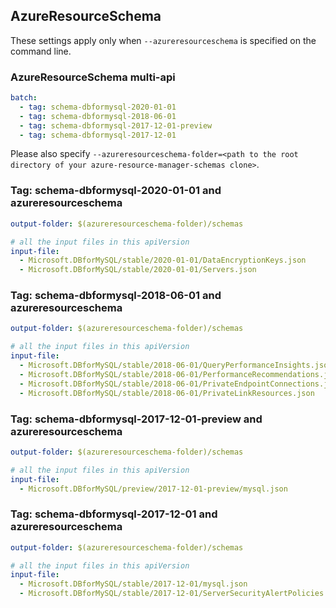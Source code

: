 ## AzureResourceSchema

These settings apply only when `--azureresourceschema` is specified on the command line.

### AzureResourceSchema multi-api

``` yaml $(azureresourceschema) && $(multiapi)
batch:
  - tag: schema-dbformysql-2020-01-01
  - tag: schema-dbformysql-2018-06-01
  - tag: schema-dbformysql-2017-12-01-preview
  - tag: schema-dbformysql-2017-12-01

```

Please also specify `--azureresourceschema-folder=<path to the root directory of your azure-resource-manager-schemas clone>`.

### Tag: schema-dbformysql-2020-01-01 and azureresourceschema

``` yaml $(tag) == 'schema-dbformysql-2020-01-01' && $(azureresourceschema)
output-folder: $(azureresourceschema-folder)/schemas

# all the input files in this apiVersion
input-file:
  - Microsoft.DBforMySQL/stable/2020-01-01/DataEncryptionKeys.json
  - Microsoft.DBforMySQL/stable/2020-01-01/Servers.json

```

### Tag: schema-dbformysql-2018-06-01 and azureresourceschema

``` yaml $(tag) == 'schema-dbformysql-2018-06-01' && $(azureresourceschema)
output-folder: $(azureresourceschema-folder)/schemas

# all the input files in this apiVersion
input-file:
  - Microsoft.DBforMySQL/stable/2018-06-01/QueryPerformanceInsights.json
  - Microsoft.DBforMySQL/stable/2018-06-01/PerformanceRecommendations.json
  - Microsoft.DBforMySQL/stable/2018-06-01/PrivateEndpointConnections.json
  - Microsoft.DBforMySQL/stable/2018-06-01/PrivateLinkResources.json

```

### Tag: schema-dbformysql-2017-12-01-preview and azureresourceschema

``` yaml $(tag) == 'schema-dbformysql-2017-12-01-preview' && $(azureresourceschema)
output-folder: $(azureresourceschema-folder)/schemas

# all the input files in this apiVersion
input-file:
  - Microsoft.DBforMySQL/preview/2017-12-01-preview/mysql.json

```

### Tag: schema-dbformysql-2017-12-01 and azureresourceschema

``` yaml $(tag) == 'schema-dbformysql-2017-12-01' && $(azureresourceschema)
output-folder: $(azureresourceschema-folder)/schemas

# all the input files in this apiVersion
input-file:
  - Microsoft.DBforMySQL/stable/2017-12-01/mysql.json
  - Microsoft.DBforMySQL/stable/2017-12-01/ServerSecurityAlertPolicies.json

```
